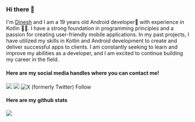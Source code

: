 ### Hi there 👋
I'm [Dinesh](https://www.instagram.com/idineshgovind) and I am a 19 years old Android developer📱 with experience in Kotlin 👨‍💻. I have a strong foundation in programming principles and a passion for creating user-friendly mobile applications. In my past projects, I have utilized my skills in Kotlin and Android development to create and deliver successful apps to clients. I am constantly seeking to learn and improve my abilities as a developer, and I am excited to continue building my career in the field.

#### Here are my social media handles where you can contact me!

<a href="https://www.linkedin.com/in/dinesh-g-41b62b241/"><img src="https://img.shields.io/badge/LinkedIn-0077B5?style=for-the-badge&logo=linkedin&logoColor=white"></a>
<a href="https://www.instagram.com/idineshgovind"><img src="https://img.shields.io/badge/Instagram-E4405F?style=for-the-badge&logo=instagram&logoColor=white"></a>
![X (formerly Twitter) Follow](https://img.shields.io/twitter/follow/idineshgovind)


#### Here are my github stats
 <a href="https://github.com/idineshgovind"><img align="center" src="https://github-readme-stats.vercel.app/api/top-langs/?username=idineshgovind&layout=compact&theme=buefy&hide_border=true" /></a> 
